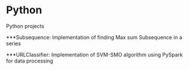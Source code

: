 # Python
Python projects

***Subsequence: 
    Implementation of finding Max sum Subsequence in a series
    
***URLClassifier:
    Implementation of SVM-SMO algorithm using PySpark for data processing
